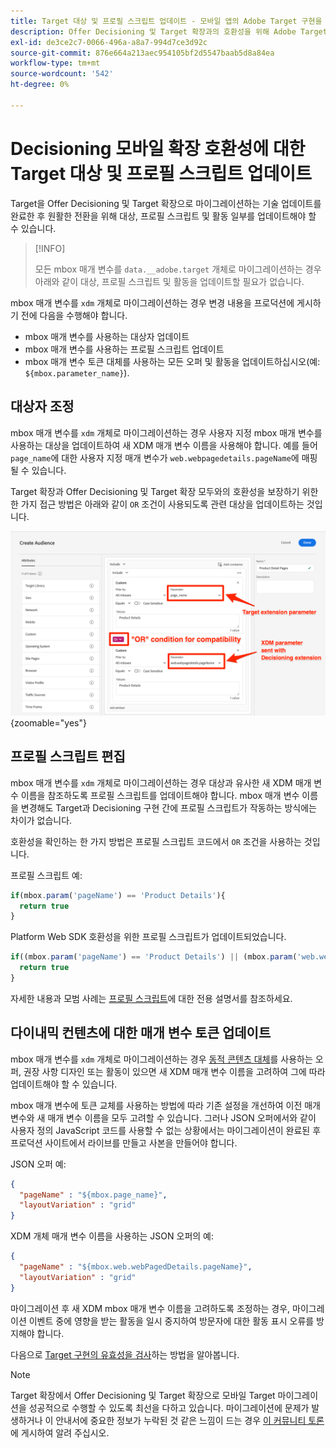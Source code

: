 ```yaml
---
title: Target 대상 및 프로필 스크립트 업데이트 - 모바일 앱의 Adobe Target 구현을 Offer Decisioning 및 Target 확장으로 마이그레이션합니다.
description: Offer Decisioning 및 Target 확장과의 호환성을 위해 Adobe Target 대상 및 프로필 스크립트를 업데이트하는 방법을 알아봅니다.
exl-id: de3ce2c7-0066-496a-a8a7-994d7ce3d92c
source-git-commit: 876e664a213aec954105bf2d5547baab5d8a84ea
workflow-type: tm+mt
source-wordcount: '542'
ht-degree: 0%

---
```


# Decisioning 모바일 확장 호환성에 대한 Target 대상 및 프로필 스크립트 업데이트


Target을 Offer Decisioning 및 Target 확장으로 마이그레이션하는 기술 업데이트를 완료한 후 원활한 전환을 위해 대상, 프로필 스크립트 및 활동 일부를 업데이트해야 할 수 있습니다.

>[!INFO]
>
>모든 mbox 매개 변수를 `data.__adobe.target` 개체로 마이그레이션하는 경우 아래와 같이 대상, 프로필 스크립트 및 활동을 업데이트할 필요가 없습니다.


mbox 매개 변수를 `xdm` 개체로 마이그레이션하는 경우 변경 내용을 프로덕션에 게시하기 전에 다음을 수행해야 합니다.

* mbox 매개 변수를 사용하는 대상자 업데이트
* mbox 매개 변수를 사용하는 프로필 스크립트 업데이트
* mbox 매개 변수 토큰 대체를 사용하는 모든 오퍼 및 활동을 업데이트하십시오(예: `${mbox.parameter_name}`).

## 대상자 조정

mbox 매개 변수를 `xdm` 개체로 마이그레이션하는 경우 사용자 지정 mbox 매개 변수를 사용하는 대상을 업데이트하여 새 XDM 매개 변수 이름을 사용해야 합니다. 예를 들어 `page_name`에 대한 사용자 지정 매개 변수가 `web.webpagedetails.pageName`에 매핑될 수 있습니다.

Target 확장과 Offer Decisioning 및 Target 확장 모두와의 호환성을 보장하기 위한 한 가지 접근 방법은 아래와 같이 `OR` 조건이 사용되도록 관련 대상을 업데이트하는 것입니다.

![Offer Decisioning 및 Target 확장 호환성에 대한 Target 대상 업데이트를 보는 방법](assets/target-audience-update.png){zoomable="yes"}

## 프로필 스크립트 편집

mbox 매개 변수를 `xdm` 개체로 마이그레이션하는 경우 대상과 유사한 새 XDM 매개 변수 이름을 참조하도록 프로필 스크립트를 업데이트해야 합니다. mbox 매개 변수 이름을 변경해도 Target과 Decisioning 구현 간에 프로필 스크립트가 작동하는 방식에는 차이가 없습니다.

호환성을 확인하는 한 가지 방법은 프로필 스크립트 코드에서 `OR` 조건을 사용하는 것입니다.

프로필 스크립트 예:

```Javascript
if(mbox.param('pageName') == 'Product Details'){
  return true
}
```

Platform Web SDK 호환성을 위한 프로필 스크립트가 업데이트되었습니다.

```Javascript
if((mbox.param('pageName') == 'Product Details') || (mbox.param('web.webPageDetails.pageName') =='Product Details')){
  return true
}
```

자세한 내용과 모범 사례는 [프로필 스크립트](https://experienceleague.adobe.com/ko/docs/target/using/audiences/visitor-profiles/profile-parameters)에 대한 전용 설명서를 참조하세요.

## 다이내믹 컨텐츠에 대한 매개 변수 토큰 업데이트

mbox 매개 변수를 `xdm` 개체로 마이그레이션하는 경우 [동적 콘텐츠 대체](https://experienceleague.adobe.com/ko/docs/target/using/experiences/offers/passing-profile-attributes-to-the-html-offer)를 사용하는 오퍼, 권장 사항 디자인 또는 활동이 있으면 새 XDM 매개 변수 이름을 고려하여 그에 따라 업데이트해야 할 수 있습니다.

mbox 매개 변수에 토큰 교체를 사용하는 방법에 따라 기존 설정을 개선하여 이전 매개 변수와 새 매개 변수 이름을 모두 고려할 수 있습니다. 그러나 JSON 오퍼에서와 같이 사용자 정의 JavaScript 코드를 사용할 수 없는 상황에서는 마이그레이션이 완료된 후 프로덕션 사이트에서 라이브를 만들고 사본을 만들어야 합니다.

JSON 오퍼 예:

```JSON
{
  "pageName" : "${mbox.page_name}",
  "layoutVariation" : "grid"
}
```

XDM 개체 매개 변수 이름을 사용하는 JSON 오퍼의 예:

```JSON
{
  "pageName" : "${mbox.web.webPagedDetails.pageName}",
  "layoutVariation" : "grid"
}
```

마이그레이션 후 새 XDM mbox 매개 변수 이름을 고려하도록 조정하는 경우, 마이그레이션 이벤트 중에 영향을 받는 활동을 일시 중지하여 방문자에 대한 활동 표시 오류를 방지해야 합니다.


다음으로 [Target 구현의 유효성을 검사](validate.md)하는 방법을 알아봅니다.

>[!NOTE]
>
>Target 확장에서 Offer Decisioning 및 Target 확장으로 모바일 Target 마이그레이션을 성공적으로 수행할 수 있도록 최선을 다하고 있습니다. 마이그레이션에 문제가 발생하거나 이 안내서에 중요한 정보가 누락된 것 같은 느낌이 드는 경우 [이 커뮤니티 토론](https://experienceleaguecommunities.adobe.com/t5/adobe-experience-platform-data/tutorial-discussion-migrate-target-from-at-js-to-web-sdk/m-p/575587?profile.language=ko#M463)에 게시하여 알려 주십시오.
